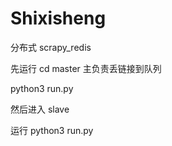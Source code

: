 # Shixisheng
分布式 scrapy_redis

先运行 cd master 主负责丢链接到队列

python3 run.py  


然后进入 slave

运行 python3 run.py



